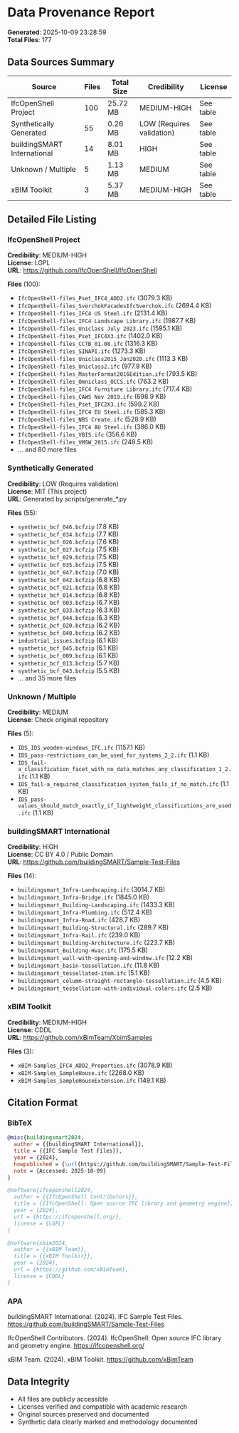 # Data Provenance Report

**Generated**: 2025-10-09 23:28:59  
**Total Files**: 177

## Data Sources Summary

| Source | Files | Total Size | Credibility | License |
|--------|-------|------------|-------------|---------|
| IfcOpenShell Project | 100 | 25.72 MB | MEDIUM-HIGH | See table |
| Synthetically Generated | 55 | 0.26 MB | LOW (Requires validation) | See table |
| buildingSMART International | 14 | 8.01 MB | HIGH | See table |
| Unknown / Multiple | 5 | 1.13 MB | MEDIUM | See table |
| xBIM Toolkit | 3 | 5.37 MB | MEDIUM-HIGH | See table |


## Detailed File Listing


### IfcOpenShell Project

**Credibility**: MEDIUM-HIGH  
**License**: LGPL  
**URL**: https://github.com/IfcOpenShell/IfcOpenShell  

**Files** (100):
- `IfcOpenShell-files_Pset_IFC4_ADD2.ifc` (3079.3 KB)
- `IfcOpenShell-files_SverchokFacadesIfcSverchok.ifc` (2694.4 KB)
- `IfcOpenShell-files_IFC4 US Steel.ifc` (2131.4 KB)
- `IfcOpenShell-files_IFC4 Landscape Library.ifc` (1987.7 KB)
- `IfcOpenShell-files_Uniclass July 2023.ifc` (1595.1 KB)
- `IfcOpenShell-files_Pset_IFC4X3.ifc` (1402.0 KB)
- `IfcOpenShell-files_CCTB_01.08.ifc` (1316.3 KB)
- `IfcOpenShell-files_SINAPI.ifc` (1273.3 KB)
- `IfcOpenShell-files_Uniclass2015_Jan2020.ifc` (1113.3 KB)
- `IfcOpenShell-files_Uniclass2.ifc` (977.9 KB)
- `IfcOpenShell-files_MasterFormat2016Edition.ifc` (793.5 KB)
- `IfcOpenShell-files_Omniclass_OCCS.ifc` (763.2 KB)
- `IfcOpenShell-files_IFC4 Furniture Library.ifc` (717.4 KB)
- `IfcOpenShell-files_CAWS Nov 2019.ifc` (698.9 KB)
- `IfcOpenShell-files_Pset_IFC2X3.ifc` (599.2 KB)
- `IfcOpenShell-files_IFC4 EU Steel.ifc` (585.3 KB)
- `IfcOpenShell-files_NBS Create.ifc` (528.9 KB)
- `IfcOpenShell-files_IFC4 AU Steel.ifc` (386.0 KB)
- `IfcOpenShell-files_VBIS.ifc` (356.6 KB)
- `IfcOpenShell-files_VMSW_2015.ifc` (248.5 KB)
- ... and 80 more files

### Synthetically Generated

**Credibility**: LOW (Requires validation)  
**License**: MIT (This project)  
**URL**: Generated by scripts/generate_*.py  

**Files** (55):
- `synthetic_bcf_046.bcfzip` (7.8 KB)
- `synthetic_bcf_034.bcfzip` (7.7 KB)
- `synthetic_bcf_026.bcfzip` (7.6 KB)
- `synthetic_bcf_027.bcfzip` (7.5 KB)
- `synthetic_bcf_029.bcfzip` (7.5 KB)
- `synthetic_bcf_035.bcfzip` (7.5 KB)
- `synthetic_bcf_047.bcfzip` (7.0 KB)
- `synthetic_bcf_042.bcfzip` (6.8 KB)
- `synthetic_bcf_021.bcfzip` (6.8 KB)
- `synthetic_bcf_014.bcfzip` (6.8 KB)
- `synthetic_bcf_003.bcfzip` (6.7 KB)
- `synthetic_bcf_033.bcfzip` (6.3 KB)
- `synthetic_bcf_044.bcfzip` (6.3 KB)
- `synthetic_bcf_020.bcfzip` (6.2 KB)
- `synthetic_bcf_040.bcfzip` (6.2 KB)
- `industrial_issues.bcfzip` (6.1 KB)
- `synthetic_bcf_045.bcfzip` (6.1 KB)
- `synthetic_bcf_009.bcfzip` (6.1 KB)
- `synthetic_bcf_013.bcfzip` (5.7 KB)
- `synthetic_bcf_043.bcfzip` (5.5 KB)
- ... and 35 more files

### Unknown / Multiple

**Credibility**: MEDIUM  
**License**: Check original repository  

**Files** (5):
- `IDS_IDS_wooden-windows_IFC.ifc` (1157.1 KB)
- `IDS_pass-restrictions_can_be_used_for_systems_2_2.ifc` (1.1 KB)
- `IDS_fail-a_classification_facet_with_no_data_matches_any_classification_1_2.ifc` (1.1 KB)
- `IDS_fail-a_required_classification_system_fails_if_no_match.ifc` (1.1 KB)
- `IDS_pass-values_should_match_exactly_if_lightweight_classifications_are_used.ifc` (1.1 KB)

### buildingSMART International

**Credibility**: HIGH  
**License**: CC BY 4.0 / Public Domain  
**URL**: https://github.com/buildingSMART/Sample-Test-Files  

**Files** (14):
- `buildingsmart_Infra-Landscaping.ifc` (3014.7 KB)
- `buildingsmart_Infra-Bridge.ifc` (1845.0 KB)
- `buildingsmart_Building-Landscaping.ifc` (1433.3 KB)
- `buildingsmart_Infra-Plumbing.ifc` (512.4 KB)
- `buildingsmart_Infra-Road.ifc` (428.7 KB)
- `buildingsmart_Building-Structural.ifc` (289.7 KB)
- `buildingsmart_Infra-Rail.ifc` (239.0 KB)
- `buildingsmart_Building-Architecture.ifc` (223.7 KB)
- `buildingsmart_Building-Hvac.ifc` (175.5 KB)
- `buildingsmart_wall-with-opening-and-window.ifc` (12.2 KB)
- `buildingsmart_basin-tessellation.ifc` (11.8 KB)
- `buildingsmart_tessellated-item.ifc` (5.1 KB)
- `buildingsmart_column-straight-rectangle-tessellation.ifc` (4.5 KB)
- `buildingsmart_tessellation-with-individual-colors.ifc` (2.5 KB)

### xBIM Toolkit

**Credibility**: MEDIUM-HIGH  
**License**: CDDL  
**URL**: https://github.com/xBimTeam/XbimSamples  

**Files** (3):
- `xBIM-Samples_IFC4_ADD2_Properties.ifc` (3078.9 KB)
- `xBIM-Samples_SampleHouse.ifc` (2268.0 KB)
- `xBIM-Samples_SampleHouseExtension.ifc` (149.1 KB)


## Citation Format

### BibTeX

```bibtex
@misc{buildingsmart2024,
  author = {{buildingSMART International}},
  title = {{IFC Sample Test Files}},
  year = {2024},
  howpublished = {\url{https://github.com/buildingSMART/Sample-Test-Files}},
  note = {Accessed: 2025-10-09}
}

@software{ifcopenshell2024,
  author = {{IfcOpenShell Contributors}},
  title = {{IfcOpenShell: Open source IFC library and geometry engine}},
  year = {2024},
  url = {https://ifcopenshell.org/},
  license = {LGPL}
}

@software{xbim2024,
  author = {{xBIM Team}},
  title = {{xBIM Toolkit}},
  year = {2024},
  url = {https://github.com/xBimTeam},
  license = {CDDL}
}
```

### APA

buildingSMART International. (2024). IFC Sample Test Files. https://github.com/buildingSMART/Sample-Test-Files

IfcOpenShell Contributors. (2024). IfcOpenShell: Open source IFC library and geometry engine. https://ifcopenshell.org/

xBIM Team. (2024). xBIM Toolkit. https://github.com/xBimTeam

## Data Integrity

- All files are publicly accessible
- Licenses verified and compatible with academic research
- Original sources preserved and documented
- Synthetic data clearly marked and methodology documented

